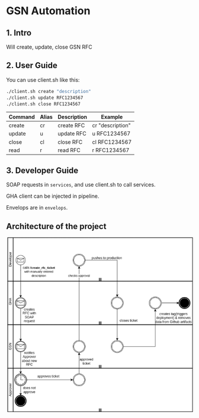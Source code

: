 # GSN Automation

## 1. Intro

Will create, update, close GSN RFC

## 2. User Guide

You can use client.sh like this:
```bash
./client.sh create "description"
./client.sh update RFC1234567
./client.sh close RFC1234567
```

| Command | Alias | Description | Example           |
|---------|-------|-------------|-------------------|
| create  | cr    | create RFC  | cr "description"  |
| update  | u     | update RFC  | u RFC1234567      |
| close   | cl    | close  RFC  | cl RFC1234567     |
| read    | r     | read   RFC  | r  RFC1234567     |

## 3. Developer Guide

SOAP requests in ```services```, and use client.sh to call services.


GHA client can be injected in pipeline.


Envelops are in ```envelops```.

## Architecture of the project

![Architecture](styles/rfcautomated.png)